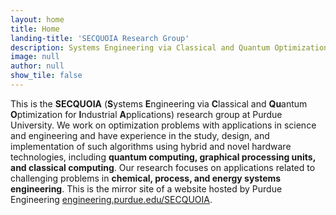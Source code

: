 ```yaml
---
layout: home
title: Home
landing-title: 'SECQUOIA Research Group'
description: Systems Engineering via Classical and Quantum Optimization for Industrial Applications
image: null
author: null
show_tile: false
---
```


This is the **SECQUOIA** (**S**ystems **E**ngineering via **C**lassical and **Qu**antum **O**ptimization for **I**ndustrial **A**pplications) research group at Purdue University.
We work on optimization problems with applications in science and engineering and have experience in the study, design, and implementation of such algorithms using hybrid and novel hardware technologies, including **quantum computing, graphical processing units, and classical computing**. Our research focuses on applications related to challenging problems in **chemical, process, and energy systems engineering**.
This is the mirror site of a website hosted by Purdue Engineering <a href="https://engineering.purdue.edu/SECQUOIA">engineering.purdue.edu/SECQUOIA</a>.
